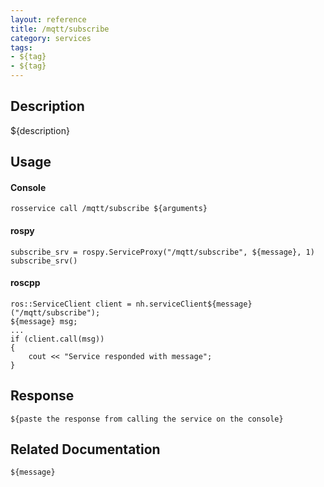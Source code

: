 ```yaml
---
layout: reference
title: /mqtt/subscribe
category: services
tags: 
- ${tag} 
- ${tag}
---
```


## Description
${description}

## Usage
#### Console
```
rosservice call /mqtt/subscribe ${arguments}
```

#### rospy
```
subscribe_srv = rospy.ServiceProxy("/mqtt/subscribe", ${message}, 1)
subscribe_srv()
```

#### roscpp
```
ros::ServiceClient client = nh.serviceClient${message}("/mqtt/subscribe");
${message} msg;
...
if (client.call(msg))
{
    cout << "Service responded with message";
}
```

## Response
```
${paste the response from calling the service on the console}
```

## Related Documentation
``${message}``